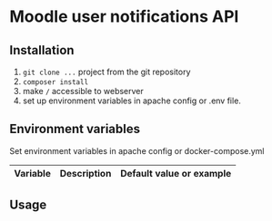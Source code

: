 Moodle user notifications API
=============================

Installation
------------

1. `git clone ...` project from the git repository
2. `composer install`
3. make `/` accessible to webserver
5. set up environment variables in apache config or .env file.

Environment variables
---------------------

Set environment variables in apache config or docker-compose.yml

Variable         | Description               | Default value or example
-----------------|---------------------------|--------------------------


Usage
-----
